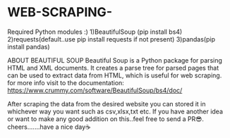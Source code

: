 # WEB-SCRAPING-
Required Python modules :)
   1)BeautifulSoup (pip install bs4)
   2)requests(default..use pip install requests if not present)
   3)pandas(pip install pandas)

ABOUT BEAUTIFUL SOUP
Beautiful Soup is a Python package for parsing HTML and XML documents.
It creates a parse tree for parsed pages that can be used to extract data from HTML, which is useful for web scraping.
for more info visit to the documentation: https://www.crummy.com/software/BeautifulSoup/bs4/doc/

After scraping the data from the desired website you can stored it in whichever way you want such as csv,xlsx,txt etc.
If you have another idea or want to make any good addition on this..feel free to send a PR😎.
cheers.......have a nice day☕
